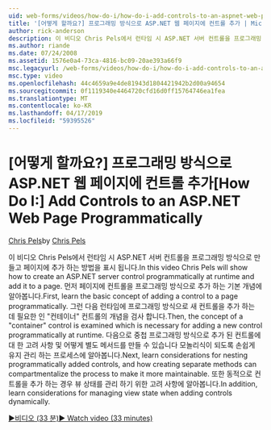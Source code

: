 ```yaml
---
uid: web-forms/videos/how-do-i/how-do-i-add-controls-to-an-aspnet-web-page-programmatically
title: '[어떻게 할까요?] 프로그래밍 방식으로 ASP.NET 웹 페이지에 컨트롤 추가 | Microsoft Docs'
author: rick-anderson
description: 이 비디오 Chris Pels에서 런타임 시 ASP.NET 서버 컨트롤을 프로그래밍 방식으로 만들고 페이지에 추가 하는 방법을 표시 됩니다. 먼저 기본 개념 o 알아보기...
ms.author: riande
ms.date: 07/24/2008
ms.assetid: 1576e0a4-73ca-4816-bc09-20ae393a66f9
msc.legacyurl: /web-forms/videos/how-do-i/how-do-i-add-controls-to-an-aspnet-web-page-programmatically
msc.type: video
ms.openlocfilehash: 44c4659a9e4de81943d1804421942b2d00a94654
ms.sourcegitcommit: 0f1119340e4464720cfd16d0ff15764746ea1fea
ms.translationtype: MT
ms.contentlocale: ko-KR
ms.lasthandoff: 04/17/2019
ms.locfileid: "59395526"
---
```

# <a name="how-do-i-add-controls-to-an-aspnet-web-page-programmatically"></a><span data-ttu-id="b47c4-104">[어떻게 할까요?] 프로그래밍 방식으로 ASP.NET 웹 페이지에 컨트롤 추가</span><span class="sxs-lookup"><span data-stu-id="b47c4-104">[How Do I:] Add Controls to an ASP.NET Web Page Programmatically</span></span>

<span data-ttu-id="b47c4-105">[Chris Pels](https://twitter.com/chrispels)</span><span class="sxs-lookup"><span data-stu-id="b47c4-105">by [Chris Pels](https://twitter.com/chrispels)</span></span>

<span data-ttu-id="b47c4-106">이 비디오 Chris Pels에서 런타임 시 ASP.NET 서버 컨트롤을 프로그래밍 방식으로 만들고 페이지에 추가 하는 방법을 표시 됩니다.</span><span class="sxs-lookup"><span data-stu-id="b47c4-106">In this video Chris Pels will show how to create an ASP.NET server control programmatically at runtime and add it to a page.</span></span> <span data-ttu-id="b47c4-107">먼저 페이지에 컨트롤을 프로그래밍 방식으로 추가 하는 기본 개념에 알아봅니다.</span><span class="sxs-lookup"><span data-stu-id="b47c4-107">First, learn the basic concept of adding a control to a page programmatically.</span></span> <span data-ttu-id="b47c4-108">그런 다음 런타임에 프로그래밍 방식으로 새 컨트롤을 추가 하는 데 필요한 인 "컨테이너" 컨트롤의 개념을 검사 합니다.</span><span class="sxs-lookup"><span data-stu-id="b47c4-108">Then, the concept of a "container" control is examined which is necessary for adding a new control programmatically at runtime.</span></span> <span data-ttu-id="b47c4-109">다음으로 중첩 프로그래밍 방식으로 추가 된 컨트롤에 대 한 고려 사항 및 어떻게 별도 메서드를 만들 수 있습니다 모놀리식이 되도록 손쉽게 유지 관리 하는 프로세스에 알아봅니다.</span><span class="sxs-lookup"><span data-stu-id="b47c4-109">Next, learn considerations for nesting programmatically added controls, and how creating separate methods can compartmentalize the process to make it more maintainable.</span></span> <span data-ttu-id="b47c4-110">또한 동적으로 컨트롤을 추가 하는 경우 뷰 상태를 관리 하기 위한 고려 사항에 알아봅니다.</span><span class="sxs-lookup"><span data-stu-id="b47c4-110">In addition, learn considerations for managing view state when adding controls dynamically.</span></span>

[<span data-ttu-id="b47c4-111">&#9654;비디오 (33 분)</span><span class="sxs-lookup"><span data-stu-id="b47c4-111">&#9654; Watch video (33 minutes)</span></span>](https://channel9.msdn.com/Blogs/ASP-NET-Site-Videos/how-do-i-add-controls-to-an-aspnet-web-page-programmatically)
